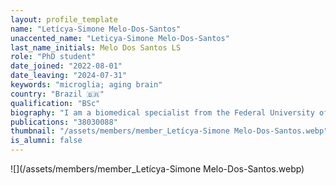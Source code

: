 ```yaml
---
layout: profile_template
name: "Letícya-Simone Melo-Dos-Santos"
unaccented_name: "Leticya-Simone Melo-Dos-Santos"
last_name_initials: Melo Dos Santos LS
role: "PhD student"
date_joined: "2022-08-01"
date_leaving: "2024-07-31"
keywords: "microglia; aging brain"
country: "Brazil 🇧🇷"
qualification: "BSc"
biography: "I am a biomedical specialist from the Federal University of Pernambuco (UFPE), Brazil, my country of origin. During graduation, I conducted research in two major areas– Neuroendocrine Physiology and Population Genetics. In Physiology, I developed in vivo experiments with the objective of understanding the response of the HMGB1 protein in the Hypothalamus-Neurohypophyseal Axis in the face of sepsis situations. In the area of Genetics, I worked with the development and updating of the Database of Genetic Profiles of a State in Brazil. I am now a PhD student, in the double-degree modality at the University of Groningen and at PUCRS in Brazil, and my main topic of interest includes microglia and their relationship with aging brain. In my free time I enjoy writing, exercising, and discovering new places."
publications: "38030088"
thumbnail: "/assets/members/member_Letícya-Simone Melo-Dos-Santos.webp"
is_alumni: false
---
```


 ![](/assets/members/member_Letícya-Simone Melo-Dos-Santos.webp)

 